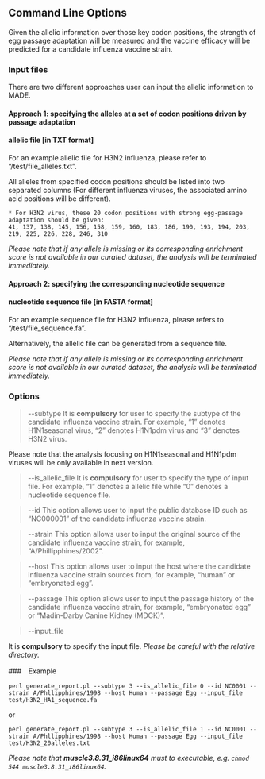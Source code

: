 ## Command Line Options

Given the allelic information over those key codon positions, the strength of egg passage adaptation will be measured and the vaccine efficacy will be predicted for a candidate influenza vaccine strain.

### Input files

There are two different approaches user can input the allelic information to MADE.

#### Approach 1: specifying the alleles at a set of codon positions driven by passage adaptation
#### allelic file [in TXT format]
For an example allelic file for H3N2 influenza, please refer to “/test/file_alleles.txt”.

All alleles from specified codon positions should be listed into two separated columns (For different influenza viruses, the associated amino acid positions will be different). 

```
* For H3N2 virus, these 20 codon positions with strong egg-passage adaptation should be given:
41, 137, 138, 145, 156, 158, 159, 160, 183, 186, 190, 193, 194, 203, 219, 225, 226, 228, 246, 310
```

*Please note that if any allele is missing or its corresponding enrichment score is not available in our curated dataset, the analysis will be terminated immediately.*

#### Approach 2: specifying the corresponding nucleotide sequence
#### nucleotide sequence file [in FASTA format]
For an example sequence file for H3N2 influenza, please refers to “/test/file_sequence.fa”.

Alternatively, the allelic file can be generated from a sequence file.

*Please note that if any allele is missing or its corresponding enrichment score is not available in our curated dataset, the analysis will be terminated immediately.*


### Options

> --subtype
It is **compulsory** for user to specify the subtype of the candidate influenza vaccine strain. For example, “1” denotes H1N1seasonal virus, “2” denotes H1N1pdm virus and “3” denotes H3N2 virus.

Please note that the analysis focusing on H1N1seasonal and H1N1pdm viruses will be only available in next version.

> --is_allelic_file
It is **compulsory** for user to specify the type of input file. For example, “1” denotes a allelic file while “0” denotes a nucleotide sequence file.

> --id
This option allows user to input the public database ID such as “NC000001” of the candidate influenza vaccine strain. 

> --strain
This option allows user to input the original source of the candidate influenza vaccine strain, for example, “A/Phillipphines/2002”.

> --host
This option allows user to input the host where the candidate influenza vaccine strain sources  from, for example, “human” or “embryonated egg”.

> --passage
This option allows user to input the passage history of the candidate influenza vaccine strain,  for example, “embryonated egg” or “Madin-Darby Canine Kidney (MDCK)”.

> --input_file
 
It is **compulsory** to specify the input file. 
*Please be careful with the relative directory.*

###　Example

 `perl generate_report.pl --subtype 3 --is_allelic_file 0 --id NC0001 --strain A/Phllipphines/1998 --host Human --passage Egg --input_file test/H3N2_HA1_sequence.fa`

   or

  `perl generate_report.pl --subtype 3 --is_allelic_file 1 --id NC0001 --strain A/Phllipphines/1998 --host Human --passage Egg --input_file test/H3N2_20alleles.txt`

  *Please note that **muscle3.8.31_i86linux64** must to executable, e.g. `chmod 544 muscle3.8.31_i86linux64`.*
